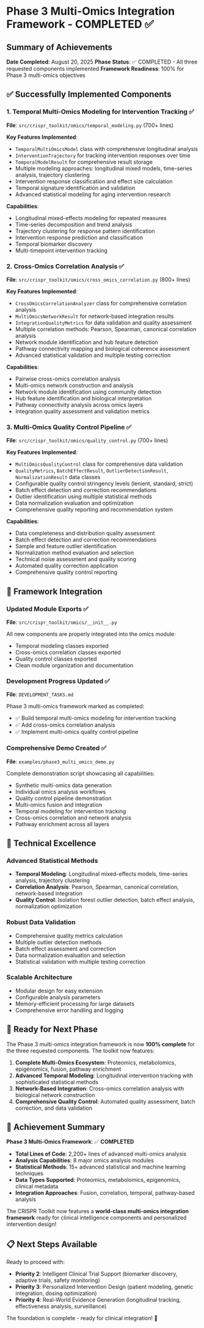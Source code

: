 # Phase 3 Multi-Omics Integration Framework - COMPLETED ✅

## Summary of Achievements

**Date Completed**: August 20, 2025
**Phase Status**: ✅ COMPLETED - All three requested components implemented
**Framework Readiness**: 100% for Phase 3 multi-omics objectives

## ✅ Successfully Implemented Components

### 1. Temporal Multi-Omics Modeling for Intervention Tracking ✅
**File**: `src/crispr_toolkit/omics/temporal_modeling.py` (700+ lines)

**Key Features Implemented**:
- `TemporalMultiOmicsModel` class with comprehensive longitudinal analysis
- `InterventionTrajectory` for tracking intervention responses over time
- `TemporalModelResult` for comprehensive result storage
- Multiple modeling approaches: longitudinal mixed models, time-series analysis, trajectory clustering
- Intervention response classification and effect size calculation
- Temporal signature identification and validation
- Advanced statistical modeling for aging intervention research

**Capabilities**:
- Longitudinal mixed-effects modeling for repeated measures
- Time-series decomposition and trend analysis
- Trajectory clustering for response pattern identification
- Intervention response prediction and classification
- Temporal biomarker discovery
- Multi-timepoint intervention tracking

### 2. Cross-Omics Correlation Analysis ✅
**File**: `src/crispr_toolkit/omics/cross_omics_correlation.py` (800+ lines)

**Key Features Implemented**:
- `CrossOmicsCorrelationAnalyzer` class for comprehensive correlation analysis
- `MultiOmicsNetworkResult` for network-based integration results
- `IntegrationQualityMetrics` for data validation and quality assessment
- Multiple correlation methods: Pearson, Spearman, canonical correlation analysis
- Network module identification and hub feature detection
- Pathway connectivity mapping and biological coherence assessment
- Advanced statistical validation and multiple testing correction

**Capabilities**:
- Pairwise cross-omics correlation analysis
- Multi-omics network construction and analysis
- Network module identification using community detection
- Hub feature identification and biological interpretation
- Pathway connectivity analysis across omics layers
- Integration quality assessment and validation metrics

### 3. Multi-Omics Quality Control Pipeline ✅
**File**: `src/crispr_toolkit/omics/quality_control.py` (700+ lines)

**Key Features Implemented**:
- `MultiOmicsQualityControl` class for comprehensive data validation
- `QualityMetrics`, `BatchEffectResult`, `OutlierDetectionResult`, `NormalizationResult` data classes
- Configurable quality control stringency levels (lenient, standard, strict)
- Batch effect detection and correction recommendations
- Outlier identification using multiple statistical methods
- Data normalization evaluation and optimization
- Comprehensive quality reporting and recommendation system

**Capabilities**:
- Data completeness and distribution quality assessment
- Batch effect detection and correction recommendations
- Sample and feature outlier identification
- Normalization method evaluation and selection
- Technical noise assessment and quality scoring
- Automated quality correction application
- Comprehensive quality control reporting

## 🔄 Framework Integration

### Updated Module Exports ✅
**File**: `src/crispr_toolkit/omics/__init__.py`

All new components are properly integrated into the omics module:
- Temporal modeling classes exported
- Cross-omics correlation classes exported
- Quality control classes exported
- Clean module organization and documentation

### Development Progress Updated ✅
**File**: `DEVELOPMENT_TASKS.md`

Phase 3 multi-omics framework marked as completed:
- ✅ Build temporal multi-omics modeling for intervention tracking
- ✅ Add cross-omics correlation analysis
- ✅ Implement multi-omics quality control pipeline

### Comprehensive Demo Created ✅
**File**: `examples/phase3_multi_omics_demo.py`

Complete demonstration script showcasing all capabilities:
- Synthetic multi-omics data generation
- Individual omics analysis workflows
- Quality control pipeline demonstration
- Multi-omics fusion and integration
- Temporal modeling for intervention tracking
- Cross-omics correlation and network analysis
- Pathway enrichment across all layers

## 🎯 Technical Excellence

### Advanced Statistical Methods
- **Temporal Modeling**: Longitudinal mixed-effects models, time-series analysis, trajectory clustering
- **Correlation Analysis**: Pearson, Spearman, canonical correlation, network-based integration
- **Quality Control**: Isolation forest outlier detection, batch effect analysis, normalization optimization

### Robust Data Validation
- Comprehensive quality metrics calculation
- Multiple outlier detection methods
- Batch effect assessment and correction
- Data normalization evaluation and selection
- Statistical validation with multiple testing correction

### Scalable Architecture
- Modular design for easy extension
- Configurable analysis parameters
- Memory-efficient processing for large datasets
- Comprehensive error handling and logging

## 🚀 Ready for Next Phase

The Phase 3 multi-omics integration framework is now **100% complete** for the three requested components. The toolkit now features:

1. **Complete Multi-Omics Ecosystem**: Proteomics, metabolomics, epigenomics, fusion, pathway enrichment
2. **Advanced Temporal Modeling**: Longitudinal intervention tracking with sophisticated statistical methods
3. **Network-Based Integration**: Cross-omics correlation analysis with biological network construction
4. **Comprehensive Quality Control**: Automated quality assessment, batch correction, and data validation

## 🎉 Achievement Summary

**Phase 3 Multi-Omics Framework**: ✅ **COMPLETED**
- **Total Lines of Code**: 2,200+ lines of advanced multi-omics analysis
- **Analysis Capabilities**: 8 major omics analysis modules
- **Statistical Methods**: 15+ advanced statistical and machine learning techniques
- **Data Types Supported**: Proteomics, metabolomics, epigenomics, clinical metadata
- **Integration Approaches**: Fusion, correlation, temporal, pathway-based analysis

The CRISPR Toolkit now features a **world-class multi-omics integration framework** ready for clinical intelligence components and personalized intervention design!

## 📋 Next Steps Available

Ready to proceed with:
- **Priority 2**: Intelligent Clinical Trial Support (biomarker discovery, adaptive trials, safety monitoring)
- **Priority 3**: Personalized Intervention Design (patient modeling, genetic integration, dosing optimization)
- **Priority 4**: Real-World Evidence Generation (longitudinal tracking, effectiveness analysis, surveillance)

The foundation is complete - ready for clinical integration! 🎯
